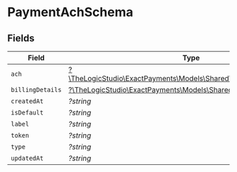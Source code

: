 # PaymentAchSchema


## Fields

| Field                                                                                                          | Type                                                                                                           | Required                                                                                                       | Description                                                                                                    |
| -------------------------------------------------------------------------------------------------------------- | -------------------------------------------------------------------------------------------------------------- | -------------------------------------------------------------------------------------------------------------- | -------------------------------------------------------------------------------------------------------------- |
| `ach`                                                                                                          | [?\TheLogicStudio\ExactPayments\Models\Shared\PaymentAchSchemaAch](../../Models/Shared/PaymentAchSchemaAch.md) | :heavy_minus_sign:                                                                                             | N/A                                                                                                            |
| `billingDetails`                                                                                               | [?\TheLogicStudio\ExactPayments\Models\Shared\BillingDetails](../../Models/Shared/BillingDetails.md)           | :heavy_minus_sign:                                                                                             | N/A                                                                                                            |
| `createdAt`                                                                                                    | *?string*                                                                                                      | :heavy_minus_sign:                                                                                             | N/A                                                                                                            |
| `isDefault`                                                                                                    | *?string*                                                                                                      | :heavy_minus_sign:                                                                                             | N/A                                                                                                            |
| `label`                                                                                                        | *?string*                                                                                                      | :heavy_minus_sign:                                                                                             | N/A                                                                                                            |
| `token`                                                                                                        | *?string*                                                                                                      | :heavy_minus_sign:                                                                                             | N/A                                                                                                            |
| `type`                                                                                                         | *?string*                                                                                                      | :heavy_minus_sign:                                                                                             | N/A                                                                                                            |
| `updatedAt`                                                                                                    | *?string*                                                                                                      | :heavy_minus_sign:                                                                                             | N/A                                                                                                            |